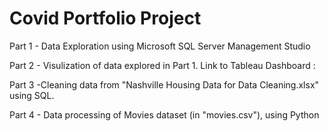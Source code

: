 # Covid Portfolio Project
Part 1 - Data Exploration using Microsoft SQL Server Management Studio

Part 2 - Visulization of data explored in Part 1. Link to Tableau Dashboard : 

Part 3 -Cleaning data from "Nashville Housing Data for Data Cleaning.xlsx" using SQL.

Part 4 - Data processing of Movies dataset (in "movies.csv"), using Python
